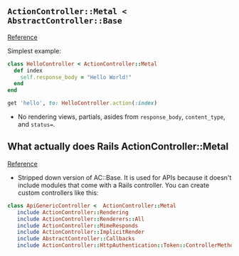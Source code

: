 ## `ActionController::Metal < AbstractController::Base`
[Reference](http://api.rubyonrails.org/classes/ActionController/Metal.html)

Simplest example:

``` ruby
class HelloController < ActionController::Metal
  def index
    self.response_body = "Hello World!"
  end
end

get 'hello', to: HelloController.action(:index)
```

- No rendering views, partials, asides from `response_body`, `content_type`, and `status=`.

## What actually does Rails ActionController::Metal
[Reference](https://stackoverflow.com/questions/18024337/what-actually-does-rails-actioncontrollermetal)

- Stripped down version of AC::Base. It is used for APIs because it doesn't include modules that come with a Rails controller. You can create custom controllers like this:

``` ruby
class ApiGenericController <  ActionController::Metal
   include ActionController::Rendering
   include ActionController::Renderers::All
   include ActionController::MimeResponds
   include ActionController::ImplicitRender
   include AbstractController::Callbacks
   include ActionController::HttpAuthentication::Token::ControllerMethods
```

